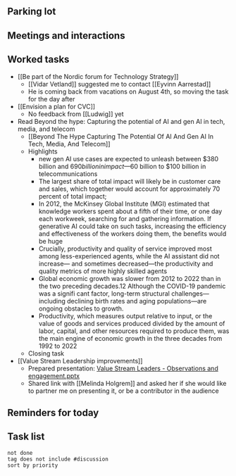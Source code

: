 ## Parking lot
## Meetings and interactions

## Worked tasks
- [[Be part of the Nordic forum for Technology Strategy]]
	- [[Vidar Vetland]] suggested me to contact [[Eyvinn Aarrestad]]
	- He is coming back from vacations on August 4th, so moving the task for the day after
- [[Envision a plan for CVC]]
	- No feedback from [[Ludwig]] yet
- Read Beyond the hype: Capturing the potential of AI and gen AI in tech, media, and telecom
	- [[Beyond The Hype Capturing The Potential Of AI And Gen AI In Tech, Media, And Telecom]]
	- Highlights
		- new gen AI use cases are expected to unleash between $380 billion and $690 billion in impact—$60 billion to $100 billion in telecommunications
		- The largest share of total impact will likely be in customer care and sales, which together would account for approximately 70 percent of total impact;
		- In 2012, the McKinsey Global Institute (MGI) estimated that knowledge workers spent about a fifth of their time, or one day each workweek, searching for and gathering information. If generative AI could take on such tasks, increasing the efficiency and effectiveness of the workers doing them, the benefits would be huge
		- Crucially, productivity and quality of service improved most among less-experienced agents, while the AI assistant did not increase— and sometimes decreased—the productivity and quality metrics of more highly skilled agents
		- Global economic growth was slower from 2012 to 2022 than in the two preceding decades.12 Although the COVID-19 pandemic was a signifi cant factor, long-term structural challenges— including declining birth rates and aging populations—are ongoing obstacles to growth.
		- Productivity, which measures output relative to input, or the value of goods and services produced divided by the amount of labor, capital, and other resources required to produce them, was the main engine of economic growth in the three decades from 1992 to 2022
	- Closing task
- [[Value Stream Leadership improvements]]
	- Prepared presentation: [Value Stream Leaders - Observations and engagement.pptx](https://telenorgroup-my.sharepoint.com/:p:/r/personal/victor_mendivil_telenor_no/Documents/2-Areas/Contribute%20with%20the%20success%20of%20IT/Value%20Stream%20Leaders%20-%20Observations%20and%20engagement.pptx?d=w0a48401fadce4dcfaaa97e34f391ca52&csf=1&web=1&e=OX9kyz)
	- Shared link with [[Melinda Holgrem]] and asked her if she would like to partner me on presenting it, or be a contributor in the audience

## Reminders for today

## Task list

```tasks
not done
tag does not include #discussion 
sort by priority
```
